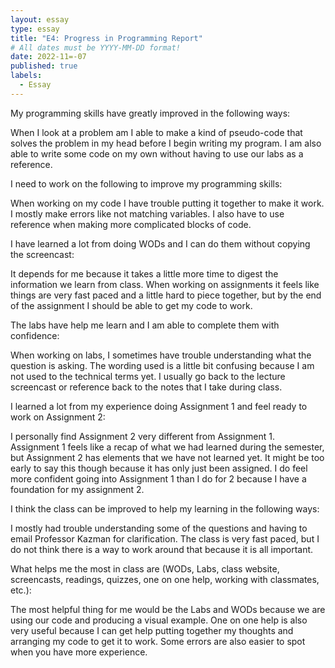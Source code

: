 ```yaml
---
layout: essay
type: essay
title: "E4: Progress in Programming Report"
# All dates must be YYYY-MM-DD format!
date: 2022-11=-07
published: true
labels:
  - Essay
---
```



<body>


<p>My programming skills have greatly improved in the following ways:</p>
<div>
When I look at a problem am I able to make a kind of pseudo-code that solves the problem in my head before I begin writing my program. I am also able to write some code on my own without having to use our labs as a reference. 
</div>
<p>I need to work on the following to improve my programming skills:</p>
<div>
When working on my code I have trouble putting it together to make it work. I mostly make errors like not matching variables. I also have to use reference when making more complicated blocks of code. 
</div>
<p>I have learned a lot from doing WODs and I can do them without copying the screencast:</p>
<div>
It depends for me because it takes a little more time to digest the information we learn from class. When working on assignments it feels like things are very fast paced and a little hard to piece together, but by the end of the assignment I should be able to get my code to work.
</div>
<p>The labs have help me learn and I am able to complete them with confidence:</p>
<div>
When working on labs, I sometimes have trouble understanding what the question is asking. The wording used is a little bit confusing because I am not used to the technical terms yet. I usually go back to the lecture screencast or reference back to the notes that I take during class.
</div>  
<p>I learned a lot from my experience doing Assignment 1 and feel ready to work on Assignment 2:</p>
<div>
I personally find Assignment 2 very different from Assignment 1. Assignment 1 feels like a recap of what we had learned during the semester, but Assignment 2 has elements that we have not learned yet. It might be too early to say this though because it has only just been assigned. I do feel more confident going into Assignment 1 than I do for 2 because I have a foundation for my assignment 2.
</div>  
<p>I think the class can be improved to help my learning in the following ways:</p>
<div>
I mostly had trouble understanding some of the questions and having to email Professor Kazman for clarification. The class is very fast paced, but I do not think there is a way to work around that because it is all important. 
</div>
<p>What helps me the most in class are (WODs, Labs, class website, screencasts, readings, quizzes, one on one help, working with classmates, etc.):</p>
<div>
The most helpful thing for me would be the Labs and WODs because we are using our code and producing a visual example. One on one help is also very useful because I can get help putting together my thoughts and arranging my code to get it to work. Some errors are also easier to spot when you have more experience. 
</div>
